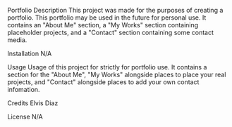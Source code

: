 Portfolio
Description
This project was made for the purposes of creating a portfolio. This portfolio may be used in the future for personal use. It contains an "About Me" section, a "My Works" section containing placeholder projects, and a "Contact" section containing some contact media.

Installation
N/A

Usage
Usage of this project for strictly for portfolio use. It contains a section for the "About Me", "My Works" alongside places to place your real projects, and "Contact" alongside places to add your own contact infomation.

Credits
Elvis Diaz

License
N/A